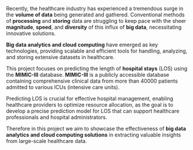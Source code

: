 Recently, the healthcare industry has experienced a tremendous surge in the **volume of data** being generated and gathered. Conventional methods of **processing** and **storing** data are struggling to keep pace with the sheer **magnitude**, **speed**, and **diversity** of this influx of **big data**, necessitating innovative solutions.

**Big data analytics and cloud computing** have emerged as key technologies, providing scalable and efficient tools for handling, analyzing, and storing extensive datasets in healthcare.

This project focuses on predicting the length of **hospital stays** (LOS) using the **MIMIC-III** database. **MIMIC-III** is a publicly accessible database containing comprehensive clinical data from more than 40000 patients admitted to various ICUs (intensive care units).

Predicting LOS is crucial for effective hospital management, enabling healthcare providers to optimize resource allocation, as the goal is to develop a precise prediction model for LOS that can support healthcare professionals and hospital administrators.

Therefore in this project we aim to showcase the effectiveness of **big data analytics and cloud computing solutions** in extracting valuable insights from large-scale healthcare data.
